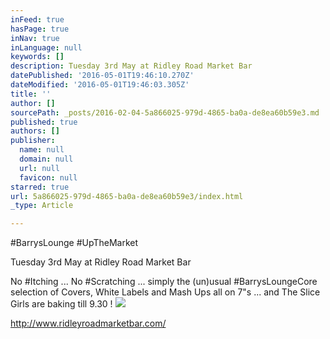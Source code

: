 ```yaml
---
inFeed: true
hasPage: true
inNav: true
inLanguage: null
keywords: []
description: Tuesday 3rd May at Ridley Road Market Bar
datePublished: '2016-05-01T19:46:10.270Z'
dateModified: '2016-05-01T19:46:03.305Z'
title: ''
author: []
sourcePath: _posts/2016-02-04-5a866025-979d-4865-ba0a-de8ea60b59e3.md
published: true
authors: []
publisher:
  name: null
  domain: null
  url: null
  favicon: null
starred: true
url: 5a866025-979d-4865-ba0a-de8ea60b59e3/index.html
_type: Article

---
```

\#BarrysLounge \#UpTheMarket

Tuesday 3rd May at Ridley Road Market Bar

No \#Itching ... No \#Scratching ... simply the (un)usual \#BarrysLoungeCore selection of Covers, White Labels and Mash Ups all on 7"s ... and The Slice Girls are baking till 9.30 !
![](https://the-grid-user-content.s3-us-west-2.amazonaws.com/25160f8e-6b8f-45d8-831f-396eeb45cdd6.jpg)

http://www.ridleyroadmarketbar.com/